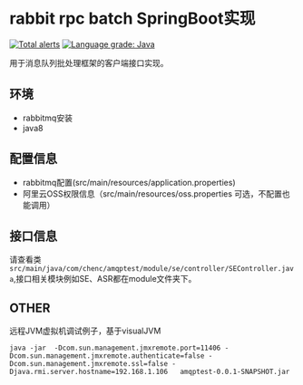 # rabbit rpc batch SpringBoot实现
<a href="https://lgtm.com/projects/g/kouyt5/rabbit-rpc-client/alerts/"><img alt="Total alerts" src="https://img.shields.io/lgtm/alerts/g/kouyt5/rabbit-rpc-client.svg?logo=lgtm&logoWidth=18"/></a>
<a href="https://lgtm.com/projects/g/kouyt5/rabbit-rpc-client/context:java"><img alt="Language grade: Java" src="https://img.shields.io/lgtm/grade/java/g/kouyt5/rabbit-rpc-client.svg?logo=lgtm&logoWidth=18"/></a>

用于消息队列批处理框架的客户端接口实现。

## 环境
+ rabbitmq安装
+ java8

## 配置信息
+ rabbitmq配置(src/main/resources/application.properties)
+ 阿里云OSS权限信息（src/main/resources/oss.properties 可选，不配置也能调用）

## 接口信息

请查看类 `src/main/java/com/chenc/amqptest/module/se/controller/SEController.java`,接口相关模块例如SE、ASR都在module文件夹下。

## OTHER

远程JVM虚拟机调试例子，基于visualJVM
```
java -jar  -Dcom.sun.management.jmxremote.port=11406 -Dcom.sun.management.jmxremote.authenticate=false -Dcom.sun.management.jmxremote.ssl=false -Djava.rmi.server.hostname=192.168.1.106   amqptest-0.0.1-SNAPSHOT.jar
```